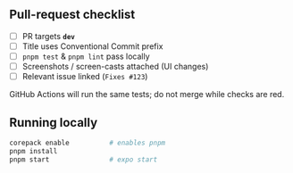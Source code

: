 ## Pull-request checklist

- [ ] PR targets **`dev`**
- [ ] Title uses Conventional Commit prefix
- [ ] `pnpm test` & `pnpm lint` pass locally
- [ ] Screenshots / screen-casts attached (UI changes)
- [ ] Relevant issue linked (`Fixes #123`)

GitHub Actions will run the same tests; do not merge while checks are red.

## Running locally

```bash
corepack enable          # enables pnpm
pnpm install
pnpm start               # expo start
```

